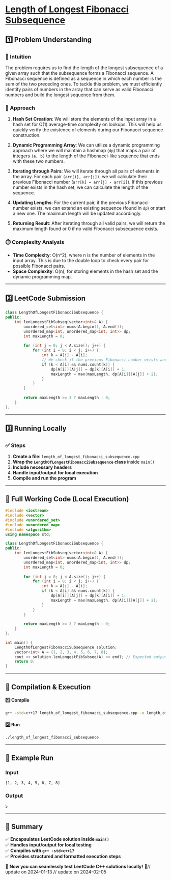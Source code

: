 # **[Length of Longest Fibonacci Subsequence](https://leetcode.com/problems/length-of-longest-fibonacci-subsequence/description/)**  

## **1️⃣ Problem Understanding**  
### **📌 Intuition**  
The problem requires us to find the length of the longest subsequence of a given array such that the subsequence forms a Fibonacci sequence. A Fibonacci sequence is defined as a sequence in which each number is the sum of the two preceding ones. To tackle this problem, we must efficiently identify pairs of numbers in the array that can serve as valid Fibonacci numbers and build the longest sequence from them.

### **🚀 Approach**  
1. **Hash Set Creation**: We will store the elements of the input array in a hash set for O(1) average-time complexity on lookups. This will help us quickly verify the existence of elements during our Fibonacci sequence construction.

2. **Dynamic Programming Array**: We can utilize a dynamic programming approach where we will maintain a hashmap (`dp`) that maps a pair of integers `(a, b)` to the length of the Fibonacci-like sequence that ends with these two numbers. 

3. **Iterating through Pairs**: We will iterate through all pairs of elements in the array. For each pair `(arr[i], arr[j])`, we will calculate their previous Fibonacci number (`arr[k] = arr[j] - arr[i]`). If this previous number exists in the hash set, we can calculate the length of the sequence. 

4. **Updating Lengths**: For the current pair, if the previous Fibonacci number exists, we can extend an existing sequence (found in `dp`) or start a new one. The maximum length will be updated accordingly.

5. **Returning Result**: After iterating through all valid pairs, we will return the maximum length found or 0 if no valid Fibonacci subsequence exists.

### **⏱️ Complexity Analysis**  
- **Time Complexity**: O(n^2), where n is the number of elements in the input array. This is due to the double loop to check every pair for possible Fibonacci pairs.  
- **Space Complexity**: O(n), for storing elements in the hash set and the dynamic programming map.

---  

## **2️⃣ LeetCode Submission**  
```cpp
class LengthOfLongestFibonacciSubsequence {
public:
    int lenLongestFibSubseq(vector<int>& A) {
        unordered_set<int> nums(A.begin(), A.end());
        unordered_map<int, unordered_map<int, int>> dp;
        int maxLength = 0;
        
        for (int j = 0; j < A.size(); j++) {
            for (int i = 0; i < j; i++) {
                int k = A[j] - A[i];
                // We check if the previous Fibonacci number exists and is not equal to the current (to maintain the Fibonacci property)
                if (k < A[i] && nums.count(k)) {
                    dp[A[i]][A[j]] = dp[k][A[i]] + 1;
                    maxLength = max(maxLength, dp[A[i]][A[j]] + 2);
                }
            }
        }
        
        return maxLength >= 3 ? maxLength : 0;
    }
};
```  

---  

## **3️⃣ Running Locally**  
### **✅ Steps**  
1. **Create a file**: `length_of_longest_fibonacci_subsequence.cpp`  
2. **Wrap the `LengthOfLongestFibonacciSubsequence` class** inside `main()`  
3. **Include necessary headers**  
4. **Handle input/output for local execution**  
5. **Compile and run the program**  

---  

## **📝 Full Working Code (Local Execution)**  
```cpp
#include <iostream>
#include <vector>
#include <unordered_set>
#include <unordered_map>
#include <algorithm>
using namespace std;

class LengthOfLongestFibonacciSubsequence {
public:
    int lenLongestFibSubseq(vector<int>& A) {
        unordered_set<int> nums(A.begin(), A.end());
        unordered_map<int, unordered_map<int, int>> dp;
        int maxLength = 0;
        
        for (int j = 0; j < A.size(); j++) {
            for (int i = 0; i < j; i++) {
                int k = A[j] - A[i];
                if (k < A[i] && nums.count(k)) {
                    dp[A[i]][A[j]] = dp[k][A[i]] + 1;
                    maxLength = max(maxLength, dp[A[i]][A[j]] + 2);
                }
            }
        }
        
        return maxLength >= 3 ? maxLength : 0;
    }
};

int main() {
    LengthOfLongestFibonacciSubsequence solution;
    vector<int> A = {1, 2, 3, 4, 5, 6, 7, 8};
    cout << solution.lenLongestFibSubseq(A) << endl; // Expected output: 5 (1, 2, 3, 5, 8)
    return 0;
}
```  

---  

## **🔧 Compilation & Execution**  
#### **1️⃣ Compile**  
```bash
g++ -std=c++17 length_of_longest_fibonacci_subsequence.cpp -o length_of_longest_fibonacci_subsequence
```  

#### **2️⃣ Run**  
```bash
./length_of_longest_fibonacci_subsequence
```  

---  

## **🎯 Example Run**  
### **Input**  
```
[1, 2, 3, 4, 5, 6, 7, 8]
```  
### **Output**  
```
5
```  

---  

## **📌 Summary**  
✅ **Encapsulates LeetCode solution inside `main()`**  
✅ **Handles input/output for local testing**  
✅ **Compiles with `g++ -std=c++17`**  
✅ **Provides structured and formatted execution steps**  

🚀 **Now you can seamlessly test LeetCode C++ solutions locally!** 🚀// update on 2024-01-13
// update on 2024-02-05
